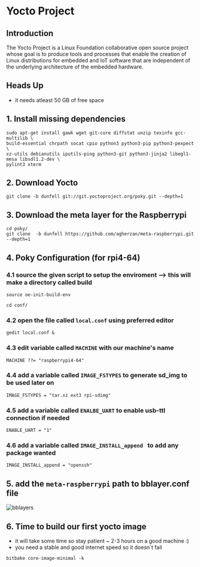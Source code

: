 # Yocto Project
## Introduction
The Yocto Project is a Linux Foundation collaborative open source project whose goal is to produce tools and processes that enable the creation of Linux distributions for embedded and IoT software that are independent of the underlying architecture of the embedded hardware.
 
## Heads Up
* it needs atleast 50 GB of free space

## 1. Install missing dependencies
```
sudo apt-get install gawk wget git-core diffstat unzip texinfo gcc-multilib \
build-essential chrpath socat cpio python3 python3-pip python3-pexpect \
xz-utils debianutils iputils-ping python3-git python3-jinja2 libegl1-mesa libsdl1.2-dev \
pylint3 xterm
```
## 2. Download Yocto 
```
git clone -b dunfell git://git.yoctoproject.org/poky.git --depth=1
```
## 3. Download the meta layer for the Raspberrypi
```
cd poky/
git clone  -b dunfell https://github.com/agherzan/meta-raspberrypi.git --depth=1
```

## 4. Poky Configuration (for rpi4-64)
### 4.1 source the given script to setup the enviroment --> this will make a directory called build 

`source oe-init-build-env`

`cd conf/`

### 4.2 open the file called `local.conf` using preferred editor
`gedit local.conf &` 
### 4.3 edit variable called `MACHINE` with our machine's name
`MACHINE ??= "raspberrypi4-64" `

### 4.4 add a variable called `IMAGE_FSTYPES` to generate sd_img to be used later on

`IMAGE_FSTYPES = "tar.xz ext3 rpi-sdimg" `
### 4.5 add a variable called `ENALBE_UART` to enable usb-ttl connection if needed
`ENABLE_UART = "1"`

### 4.6 add a variable called `IMAGE_INSTALL_append ` to add any package wanted

`IMAGE_INSTALL_append = "openssh" `


## 5. add the `meta-raspberrypi` path to bblayer.conf file
![bblayers](https://github.com/alaagbr321/Embedded-Linux/assets/145403129/0a200d10-c02c-4c64-b0ad-a4959b2a55d6)

## 6. Time to build our first yocto image
* it will take some time so stay patient ~ 2-3 hours on a good machine :)
* you need a stable and good internet speed so it doesn`t fail
  
`bitbake core-image-minimal -k `



